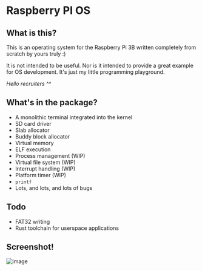 # Raspberry PI OS

## What is this?

This is an operating system for the Raspberry Pi 3B written completely from scratch by yours truly :)

It is not intended to be useful.
Nor is it intended to provide a great example for OS development.
It's just my little programming playground.

_Hello recruiters ^^_

## What's in the package?

- A monolithic terminal integrated into the kernel
- SD card driver
- Slab allocator
- Buddy block allocator
- Virtual memory
- ELF execution
- Process management (WIP)
- Virtual file system (WIP)
- Interrupt handling (WIP)
- Platform timer (WIP)
- `printf`
- Lots, and lots, and lots of bugs

## Todo

- FAT32 writing
- Rust toolchain for userspace applications

## Screenshot!
![image](https://user-images.githubusercontent.com/13468015/190192540-663a7a40-f077-4d54-9980-a806416f8d43.png)
